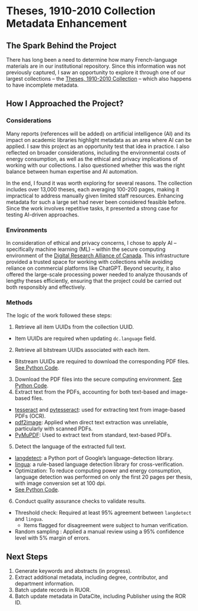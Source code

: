 # Theses, 1910-2010 Collection Metadata Enhancement

## The Spark Behind the Project

There has long been a need to determine how many French-language materials are in our institutional repository. Since this information was not previously captured, I saw an opportunity to explore it through one of our largest collections – the [Theses, 1910-2010 Collection] – which also happens to have incomplete metadata.

[Theses, 1910-2010 Collection]: https://ruor.uottawa.ca/collections/fc050432-dc24-47c5-afdf-f8ace00451df

## How I Approached the Project?

### Considerations

Many reports (references will be added) on artificial intelligence (AI) and its impact on academic libraries highlight metadata as an area where AI can be applied. I saw this project as an opportunity test that idea in practice. I also reflected on broader considerations, including the environmental costs of energy consumption, as well as the ethical and privacy implications of working with our collections. I also questioned whether this was the right balance between human expertise and AI automation.

In the end, I found it was worth exploring for several reasons. The collection includes over 13,000 theses, each averaging 100-200 pages, making it impractical to address manually given limited staff resources. Enhancing metadata for such a large set had never been considered feasible before. Since the work involves repetitive tasks, it presented a strong case for testing AI-driven approaches.

### Environments

In consideration of ethical and privacy concerns, I chose to apply AI – specifically machine learning (ML) – within the secure computing environment of the [Digital Research Alliance of Canada]. This infrastructure provided a trusted space for working with collections while avoiding reliance on commercial platforms like ChatGPT. Beyond security, it also offered the large-scale processing power needed to analyze thousands of lengthy theses efficiently, ensuring that the project could be carried out both responsibly and effectively.

[Digital Research Alliance of Canada]: https://alliancecan.ca/en/services/advanced-research-computing

### Methods
The logic of the work followed these steps:
1. Retrieve all item UUIDs from the collection UUID. 
  * Item UUIDs are required when updating `dc.language` field.
2. Retrieve all bitstream UUIDs associated with each item.
  * Bitstream UUIDs are required to download the corresponding PDF files. [See Python Code](https://github.com/yooylee/old-theses-metadata-enhancement/blob/main/get_bitstreamUUID.py).
3. Download the PDF files into the secure computing environment. [See Python Code](https://github.com/yooylee/old-theses-metadata-enhancement/blob/main/get_download_files.py).
4. Extract text from the PDFs, accounting for both text-based and image-based files.
  * [tesseract](https://github.com/tesseract-ocr/tesseract) and [pytesseract](https://pypi.org/project/pytesseract/): used for extracting text from image-based PDFs (OCR).
  * [pdf2image](https://pypi.org/project/pdf2image/): Applied when direct text extraction was unreliable, particularly with scanned PDFs.
  * [PyMuPDF](https://pymupdf.readthedocs.io/en/latest/): Used to extract text from standard, text-based PDFs.
5. Detect the language of the extracted full text.
  * [langdetect](https://pypi.org/project/langdetect/): a Python port of Google’s language-detection library.
  * [lingua](https://github.com/pemistahl/lingua): a rule-based language detection library for cross-verification.
  * Optimization: To reduce computing power and energy consumption, language detection was performed on only the first 20 pages per thesis, with image conversion set at 100 dpi.
  * [See Python Code](https://github.com/yooylee/old-theses-metadata-enhancement/blob/main/get_lang_detect.py).
6. Conduct quality assurance checks to validate results.
  * Threshold check: Required at least 95% agreement between `langdetect` and `lingua`.
    * Items flagged for disagreement were subject to human verification.
  * Random sampling : Applied a manual review using a 95% confidence level with 5% margin of errors.

## Next Steps
1.	Generate keywords and abstracts (in progress).
2.	Extract additional metadata, including degree, contributor, and department information.
3.	Batch update records in RUOR.
4. Batch update metadata in DataCite, including Publisher using the ROR ID.




